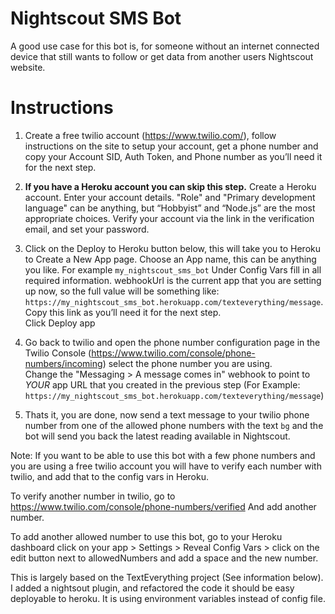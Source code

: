 
# Nightscout SMS Bot

A good use case for this bot is, for someone without an internet connected device that still wants to follow or get data from another users Nightscout website.

# Instructions
 1. Create a free twilio account (https://www.twilio.com/), follow instructions on the site to setup your account, get a phone number and copy your Account SID, Auth Token, and Phone number as you’ll need it for the next step.
    
   
 2.  **If you have a Heroku account you can skip this step.** 
     Create a Heroku account. 
     Enter your account details. "Role" and "Primary development language" can be anything, but “Hobbyist” and “Node.js” are the most appropriate choices. 
     Verify your account via the link in the verification email, and set your password.
     
 3. Click on the Deploy to Heroku button below, this will take you to Heroku to Create a New App page. 
Choose an App name, this can be anything you like. For example `my_nightscout_sms_bot` 
Under Config Vars fill in all required information. 
webhookUrl is the current app that you are setting up now, so the full value will be something like: `https://my_nightscout_sms_bot.herokuapp.com/texteverything/message`. 
Copy this link as you’ll need it for the next step.   
Click Deploy app

 4. Go back to twilio and open the phone number configuration page in the Twilio Console (https://www.twilio.com/console/phone-numbers/incoming) select the phone number you are using.  
Change the "Messaging > A message comes in" webhook to point to _YOUR_ app URL that you created in the previous step (For Example: `https://my_nightscout_sms_bot.herokuapp.com/texteverything/message`)
 5. Thats it, you are done, now send a text message to your twilio phone number from one of the allowed phone numbers with the text `bg` and the bot will send you back the latest reading available in Nightscout.
 

 Note: If you want to be able to use this bot with a few phone numbers and you are using a free twilio account you will have to verify each number with twilio, and add that to the config vars in Heroku.
 
To verify another number in twilio, go to https://www.twilio.com/console/phone-numbers/verified And add another number.

To add another allowed number to use this bot, go to your Heroku dashboard click on your app > Settings > Reveal Config Vars >  click on the edit button next to allowedNumbers and add a space and the new number.  

 
 


This is largely based on the TextEverything project (See information below). 
I added a nightsout plugin, and refactored the code it should be easy deployable to heroku. 
It is using environment variables instead of config file.
